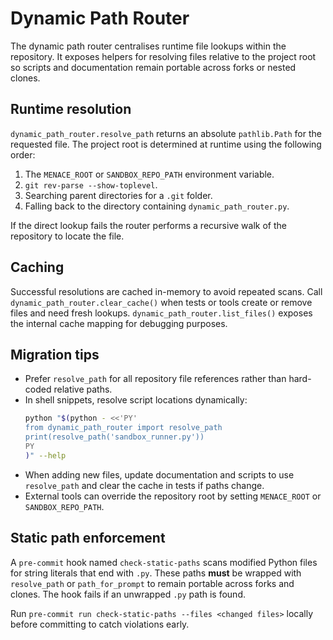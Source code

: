 # Dynamic Path Router

The dynamic path router centralises runtime file lookups within the repository.
It exposes helpers for resolving files relative to the project root so scripts
and documentation remain portable across forks or nested clones.

## Runtime resolution

`dynamic_path_router.resolve_path` returns an absolute `pathlib.Path` for the
requested file.  The project root is determined at runtime using the following
order:

1. The `MENACE_ROOT` or `SANDBOX_REPO_PATH` environment variable.
2. `git rev-parse --show-toplevel`.
3. Searching parent directories for a `.git` folder.
4. Falling back to the directory containing `dynamic_path_router.py`.

If the direct lookup fails the router performs a recursive walk of the
repository to locate the file.

## Caching

Successful resolutions are cached in-memory to avoid repeated scans.  Call
`dynamic_path_router.clear_cache()` when tests or tools create or remove files
and need fresh lookups.  `dynamic_path_router.list_files()` exposes the internal
cache mapping for debugging purposes.

## Migration tips

- Prefer `resolve_path` for all repository file references rather than
  hard-coded relative paths.
- In shell snippets, resolve script locations dynamically:
  ```bash
  python "$(python - <<'PY'
  from dynamic_path_router import resolve_path
  print(resolve_path('sandbox_runner.py'))
  PY
  )" --help
  ```
- When adding new files, update documentation and scripts to use
  `resolve_path` and clear the cache in tests if paths change.
- External tools can override the repository root by setting `MENACE_ROOT` or
  `SANDBOX_REPO_PATH`.

## Static path enforcement

A `pre-commit` hook named `check-static-paths` scans modified Python files for
string literals that end with `.py`. These paths **must** be wrapped with
`resolve_path` or `path_for_prompt` to remain portable across forks and
clones. The hook fails if an unwrapped `.py` path is found.

Run `pre-commit run check-static-paths --files <changed files>` locally before
committing to catch violations early.

